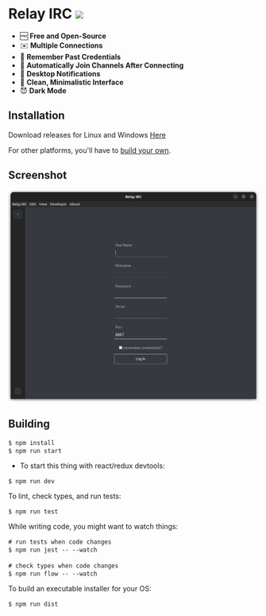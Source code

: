 # Relay IRC <img src="https://github.com/Alex313031/Relay-IRC/blob/master/Logo.png" width="64">

- 🆓 **Free and Open-Source**
- ✉️ **Multiple Connections**
- 🤔 **Remember Past Credentials**
- 👋 **Automatically Join Channels After Connecting**
- 🔔 **Desktop Notifications**
- 👔 **Clean, Minimalistic Interface**
- 😈 **Dark Mode**

## Installation

Download releases for Linux and Windows [Here](https://github.com/Alex313031/Relay-IRC/releases)  

For other platforms, you'll have to [build your own](#Building).

## Screenshot
![Main Menu/UI](assets/screenshot.png)

## Building

```shell
$ npm install
$ npm run start
```

 - To start this thing with react/redux devtools:

```shell
$ npm run dev
```

To lint, check types, and run tests:

```shell
$ npm run test
```

While writing code, you might want to watch things:

```shell
# run tests when code changes
$ npm run jest -- --watch

# check types when code changes
$ npm run flow -- --watch
```

To build an executable installer for your OS:

```shell
$ npm run dist
```
